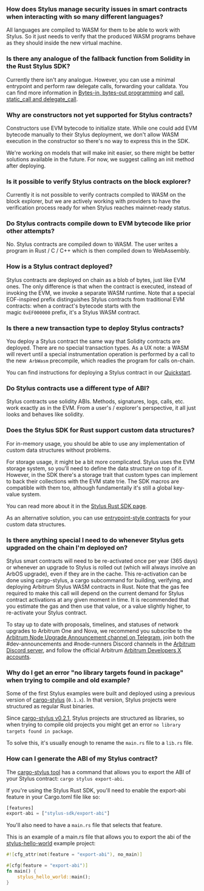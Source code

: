 ### How does Stylus manage security issues in smart contracts when interacting with so many different languages?
<p>
All languages are compiled to WASM for them to be able to work with Stylus. So it just needs to verify that the produced WASM programs behave as they should inside the new virtual machine.
</p>

<p>

</p>


### Is there any analogue of the fallback function from Solidity in the Rust Stylus SDK?
<p>
Currently there isn't any analogue. However, you can use a minimal entrypoint and perform raw delegate calls, forwarding your calldata. You can find more information in <a href="https://docs.arbitrum.io/stylus/reference/rust-sdk-guide#bytes-in-bytes-out-programming">Bytes-in, bytes-out programming</a> and <a href="https://docs.arbitrum.io/stylus/reference/rust-sdk-guide#call-static_call-and-delegate_call">call, static_call and delegate_call</a>.
</p>

<p>

</p>


### Why are constructors not yet supported for Stylus contracts?
<p>
Constructors use EVM bytecode to initialize state. While one could add EVM bytecode manually to their Stylus deployment, we don't allow WASM execution in the constructor so there's no way to express this in the SDK.
</p>

<p>
We're working on models that will make init easier, so there might be better solutions available in the future. For now, we suggest calling an init method after deploying.
</p>

<p>

</p>


### Is it possible to verify Stylus contracts on the block explorer?
<p>
Currently it is not possible to verify contracts compiled to WASM on the block explorer, but we are actively working with providers to have the verification process ready for when Stylus reaches mainnet-ready status.
</p>

<p>

</p>


### Do Stylus contracts compile down to EVM bytecode like prior other attempts?
<p>
No. Stylus contracts are compiled down to WASM. The user writes a program in Rust / C / C++ which is then compiled down to WebAssembly.
</p>

<p>

</p>


### How is a Stylus contract deployed?
<p>
Stylus contracts are deployed on chain as a blob of bytes, just like EVM ones. The only difference is that when the contract is executed, instead of invoking the EVM, we invoke a separate WASM runtime. Note that a special EOF-inspired prefix distinguishes Stylus contracts from traditional EVM contracts: when a contract's bytecode starts with the magic <code>0xEF000000</code> prefix, it's a Stylus WASM contract.
</p>

<p>

</p>


### Is there a new transaction type to deploy Stylus contracts?
<p>
You deploy a Stylus contract the same way that Solidity contracts are deployed. There are no special transaction types. As a UX note: a WASM will revert until a special instrumentation operation is performed by a call to the new  <code>ArbWasm</code> precompile, which readies the program for calls on-chain.
</p>

<p>
You can find instructions for deploying a Stylus contract in our <a href="https://docs.arbitrum.io/stylus/stylus-quickstart#checking-your-stylus-project-is-valid">Quickstart</a>.
</p>


### Do Stylus contracts use a different type of ABI?
<p>
Stylus contracts use solidity ABIs. Methods, signatures, logs, calls, etc. work exactly as in the EVM. From a user's / explorer's perspective, it all just looks and behaves like solidity.
</p>

<p>

</p>


### Does the Stylus SDK for Rust support custom data structures?
<p>
For in-memory usage, you should be able to use any implementation of custom data structures without problems.
</p>

<p>
For storage usage, it might be a bit more complicated. Stylus uses the EVM storage system, so you'll need to define the data structure on top of it. However, in the SDK there's a storage trait that custom types can implement to back their collections with the EVM state trie. The SDK macros are compatible with them too, although fundamentally it's still a global key-value system.
</p>

<p>
You can read more about it in the <a href="https://docs.arbitrum.io/stylus/reference/rust-sdk-guide#storage">Stylus Rust SDK page</a>.
</p>

<p>
As an alternative solution, you can use <a href="https://docs.arbitrum.io/stylus/reference/rust-sdk-guide#bytes-in-bytes-out-programming">entrypoint-style contracts</a> for your custom data structures.
</p>

<p>

</p>

<p>

</p>

### Is there anything special I need to do whenever Stylus gets upgraded on the chain I'm deployed on?
<p>
Stylus smart contracts will need to be re-activated once per year (365 days) or whenever an upgrade to Stylus is rolled out (which will always involve an ArbOS upgrade), even if they are in the cache. This re-activation can be done using cargo-stylus, a cargo subcommand for building, verifying, and deploying Arbitrum Stylus WASM contracts in Rust. Note that the gas fee required to make this call will depend on the current demand for Stylus contract activations at any given moment in time. It is recommended that you estimate the gas and then use that value, or a value slightly higher, to re-activate your Stylus contract.
</p>

<p>
To stay up to date with proposals, timelines, and statuses of network upgrades to Arbitrum One and Nova, we recommend you subscribe to the <a href="https://t.me/arbitrumnodeupgrade">Arbitrum Node Upgrade Announcement channel on Telegram</a>, join both the #dev-announcements and #node-runners Discord channels in the <a href="https://discord.com/invite/arbitrum">Arbitrum Discord server</a>, and follow the official Arbitrum <a href="https://x.com/ArbitrumDevs">Arbitrum Developers X accounts</a>.
</p>

### Why do I get an error "no library targets found in package" when trying to compile and old example?
<p>
Some of the first Stylus examples were built and deployed using a previous version of <a href="https://github.com/OffchainLabs/cargo-stylus">cargo-stylus</a> (<code>0.1.x</code>). In that version, Stylus projects were structured as regular Rust binaries.
</p>

<p>
Since <a href="https://github.com/OffchainLabs/cargo-stylus/releases/tag/v0.2.1">cargo-stylus v0.2.1</a>, Stylus projects are structured as libraries, so when trying to compile old projects you might get an error <code>no library targets found in package</code>.
</p>

<p>
To solve this, it's usually enough to rename the <code>main.rs</code> file to a <code>lib.rs</code> file.
</p>

<p>

</p>


### How can I generate the ABI of my Stylus contract?
<p>
The <a href="https://github.com/OffchainLabs/cargo-stylus/tree/main#exporting-solidity-abis">cargo-stylus tool</a> has a command that allows you to export the ABI of your Stylus contract: <code>cargo stylus export-abi</code>.
</p>

<p>
If you're using the Stylus Rust SDK, you'll need to enable the export-abi feature in your Cargo.toml file like so:
</p>

```rust
[features]
export-abi = ["stylus-sdk/export-abi"]
```
<p>
You'll also need to have a <code>main.rs</code> file that selects that feature.
</p>

<p>
This is an example of a main.rs file that allows you to export the abi of the <a href="https://github.com/OffchainLabs/stylus-hello-world">stylus-hello-world</a> example project:
</p>

```rust
#![cfg_attr(not(feature = "export-abi"), no_main)]

#[cfg(feature = "export-abi")]
fn main() {
    stylus_hello_world::main();
}
```
<p>

</p>

